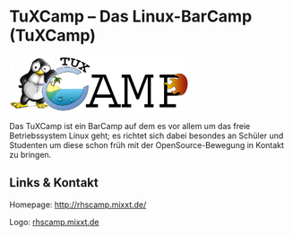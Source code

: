 # TuXCamp – Das Linux-BarCamp (TuXCamp)
![TuXCamp – Das Linux-BarCamp](./tuxcamp.logo.png)

Das TuXCamp ist ein BarCamp auf dem es vor allem um das freie Betriebssystem Linux geht; es richtet
sich dabei besondes an Schüler und Studenten um diese schon früh mit der OpenSource-Bewegung in Kontakt zu
bringen.

## Links &amp; Kontakt

Homepage: <http://rhscamp.mixxt.de/>










Logo: [rhscamp.mixxt.de](http://rhscamp.mixxt.de/)

